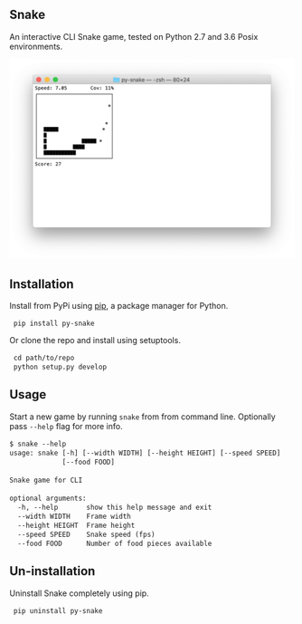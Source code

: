 Snake
-----
An interactive CLI Snake game, tested on Python 2.7 and 3.6 Posix environments.

![Applications list view](https://github.com/jakehadar/py-snake/blob/master/screenshots/screenshot@half.png)

Installation
------------
Install from PyPi using
[pip](http://www.pip-installer.org/en/latest/), a package manager for
Python.

``` {.sourceCode .bash}
 pip install py-snake
```

Or clone the repo and install using setuptools.

``` {.sourceCode .bash}
 cd path/to/repo
 python setup.py develop
```

Usage
-----
Start a new game by running `snake` from from command line. Optionally pass `--help` flag for more info.

``` {.sourceCode .bash}
$ snake --help
usage: snake [-h] [--width WIDTH] [--height HEIGHT] [--speed SPEED]
             [--food FOOD]

Snake game for CLI

optional arguments:
  -h, --help       show this help message and exit
  --width WIDTH    Frame width
  --height HEIGHT  Frame height
  --speed SPEED    Snake speed (fps)
  --food FOOD      Number of food pieces available
```


Un-installation
---------------
Uninstall Snake completely using pip.

``` {.sourceCode .bash}
 pip uninstall py-snake
```

